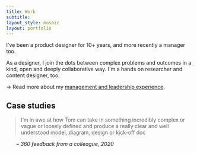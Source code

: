 ```yaml
---
title: Work
subtitle: 
layout_style: mosaic
layout: portfolio
---
```


<!-- layout style options: tiles and mosaic -->
I've been a product designer for 10+ years, and more recently a manager too.

As a designer, I join the dots between complex problems and outcomes in a kind, open and deeply collaborative way. I'm a hands on researcher and content designer, too. 

&rarr; Read more about my [management and leadership experience](/leadership).

## Case studies

<div class="feature-block" markdown="1">

> I’m in awe at how Tom can take in something incredibly complex or vague or loosely defined and produce a really clear and well understood model, diagram, design or kick-off doc

&nbsp;&nbsp;&nbsp;&nbsp;&nbsp;&nbsp; – *360 feedback from a colleague, 2020*

</div>






